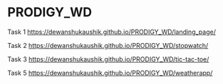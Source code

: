 # PRODIGY_WD
 Task 1 
https://dewanshukaushik.github.io/PRODIGY_WD/landing_page/

Task 2 
https://dewanshukaushik.github.io/PRODIGY_WD/stopwatch/

Task 3
https://dewanshukaushik.github.io/PRODIGY_WD/tic-tac-toe/

Task 5
https://dewanshukaushik.github.io/PRODIGY_WD/weatherapp/

 
